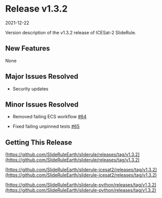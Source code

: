 # Release v1.3.2

2021-12-22

Version description of the v1.3.2 release of ICESat-2 SlideRule.

## New Features

None

## Major Issues Resolved

- Security updates

## Minor Issues Resolved

- Removed failing ECS workflow [#64](https://github.com/SlideRuleEarth/sliderule-python/issues/64)

- Fixed failing unpinned tests [#65](https://github.com/SlideRuleEarth/sliderule-python/issues/65)

## Getting This Release

[https://github.com/SlideRuleEarth/sliderule/releases/tag/v1.3.2](https://github.com/SlideRuleEarth/sliderule/releases/tag/v1.3.2)

[https://github.com/SlideRuleEarth/sliderule-icesat2/releases/tag/v1.3.2](https://github.com/SlideRuleEarth/sliderule-icesat2/releases/tag/v1.3.2)

[https://github.com/SlideRuleEarth/sliderule-python/releases/tag/v1.3.2](https://github.com/SlideRuleEarth/sliderule-python/releases/tag/v1.3.2)

